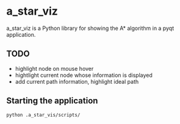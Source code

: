# a_star_viz

a_star_viz is a Python library for showing the A* algorithm in a pyqt application.

## TODO

- highlight node on mouse hover
- hightlight current node whose information is displayed
- add current path information, highlight ideal path

## Starting the application

```bash
python .a_star_vis/scripts/
```
